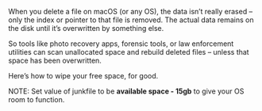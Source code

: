 When you delete a file on macOS (or any OS), the data isn’t really erased – only the index or pointer to that file is removed. The actual data remains on the disk until it’s overwritten by something else.

So tools like photo recovery apps, forensic tools, or law enforcement utilities can scan unallocated space and rebuild deleted files – unless that space has been overwritten.

Here’s how to wipe your free space, for good.

NOTE: Set value of junkfile to be **available space - 15gb** to give your OS room to function.
